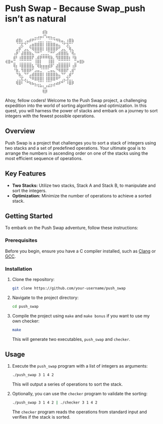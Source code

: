 # Push Swap - Because Swap_push isn’t as natural

```
⠀⠀⠀⠀⠀⠀⠀⠀⠀⠀⠀⠀⠀⠀⣾⣷⠀⠀⠀⠀⠀⠀⠀⠀⠀⠀⠀⠀⠀⠀
⠀⠀⠀⠀⠀⠀⠀⠀⠀⠀⠀⣀⣠⣤⡜⢣⣤⣄⣀⠀⠀⠀⠀⠀⠀⠀⠀⠀⠀⠀
⠀⠀⠀⠀⣾⣿⡆⢀⣤⡾⠟⠋⢉⣁⡀⢀⣈⡉⠙⠻⢷⣤⡀⢰⣿⣷⠀⠀⠀⠀
⠀⠀⠀⠀⠈⢉⣏⠙⠁⣠⣶⣿⣿⣿⡇⢸⣿⣿⣿⣶⣄⠈⠋⣹⡉⠁⠀⠀⠀⠀
⠀⠀⠀⠀⣠⡿⠁⣠⣄⠙⢿⣿⣿⣿⡇⢸⣿⣿⣿⡿⠋⣠⣄⠈⢿⣄⠀⠀⠀⠀
⠀⠀⠀⢠⡿⠁⣼⣿⣿⣷⣄⠙⠛⢉⣀⣀⡉⠛⠋⣠⣾⣿⣿⣧⠈⢿⡄⠀⠀⠀
⠀⠀⠀⣾⠇⢰⣿⣿⣿⣿⡟⢀⣾⡿⠿⠿⢿⣷⡀⢻⣿⣿⣿⣿⡆⠸⣷⠀⠀⠀
⢾⣿⠶⣉⠀⢈⣉⣉⣉⣉⠀⢸⣿⡇⠀⠀⢸⣿⡇⠀⣉⣉⣉⣉⡁⠀⣉⠶⣿⡷
⠀⠀⠀⢿⡆⠸⣿⣿⣿⣿⣧⠈⢿⣷⣶⣶⣾⡿⠁⣼⣿⣿⣿⣿⠇⢰⡿⠀⠀⠀
⠀⠀⠀⠘⣷⡀⢻⣿⣿⡿⠋⣠⣤⣈⠉⠉⣁⣤⣄⠙⢿⣿⣿⡟⢀⣾⠃⠀⠀⠀
⠀⠀⠀⠀⠙⣷⡀⠙⠋⣠⣾⣿⣿⣿⡇⢸⣿⣿⣿⣷⣄⠙⠋⢀⣾⠋⠀⠀⠀⠀
⠀⠀⠀⠀⢀⣈⣏⣠⡀⠙⠿⣿⣿⣿⡇⢸⣿⣿⣿⠿⠋⢀⣄⣹⣁⡀⠀⠀⠀⠀
⠀⠀⠀⠀⢿⣿⠇⠈⠛⢷⣦⣄⣈⡉⠁⠈⢉⣁⣠⣴⡾⠛⠁⠸⣿⡿⠀⠀⠀⠀
⠀⠀⠀⠀⠀⠀⠀⠀⠀⠀⠀⠉⠙⠛⢣⡜⠛⠋⠉⠀⠀⠀⠀⠀⠀⠀⠀⠀⠀⠀
⠀⠀⠀⠀⠀⠀⠀⠀⠀⠀⠀⠀⠀⠀⢿⡿⠀⠀⠀⠀⠀⠀⠀⠀⠀⠀⠀⠀⠀⠀
```

Ahoy, fellow coders! Welcome to the Push Swap project, a challenging expedition into the world of sorting algorithms and optimization. In this quest, you will harness the power of stacks and embark on a journey to sort integers with the fewest possible operations.

## Overview

Push Swap is a project that challenges you to sort a stack of integers using two stacks and a set of predefined operations. Your ultimate goal is to arrange the numbers in ascending order on one of the stacks using the most efficient sequence of operations.

## Key Features

- **Two Stacks:** Utilize two stacks, Stack A and Stack B, to manipulate and sort the integers.
- **Optimization:** Minimize the number of operations to achieve a sorted stack.

## Getting Started

To embark on the Push Swap adventure, follow these instructions:

### Prerequisites

Before you begin, ensure you have a C compiler installed, such as [Clang](https://clang.llvm.org/) or [GCC](https://gcc.gnu.org/).

### Installation

1. Clone the repository:

    ```bash
    git clone https://github.com/your-username/push_swap
    ```

2. Navigate to the project directory:

    ```bash
    cd push_swap
    ```

3. Compile the project using `make` and `make bonus` if you want to use my own checker:

    ```bash
    make
    ```

    This will generate two executables, `push_swap` and `checker`.

## Usage

1. Execute the `push_swap` program with a list of integers as arguments:

    ```bash
    ./push_swap 3 1 4 2
    ```

    This will output a series of operations to sort the stack.

2. Optionally, you can use the `checker` program to validate the sorting:

    ```bash
    ./push_swap 3 1 4 2 | ./checker 3 1 4 2
    ```

    The `checker` program reads the operations from standard input and verifies if the stack is sorted.
